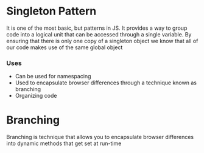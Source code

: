 # Singleton Pattern

It is one of the most basic, but patterns in JS. It provides a way to group code into a logical unit that can be accessed through a single variable. By ensuring that there is only one copy of a singleton object we know that all of our code makes use of the same global object

### Uses
- Can be used for namespacing
- Used to encapsulate browser differences through a technique known as branching
- Organizing code 

# Branching 

Branching is technique that allows you to encapsulate browser differences into dynamic methods that get set at run-time
